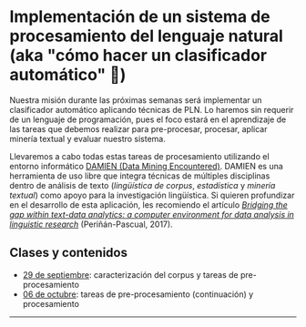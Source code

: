 # Implementación de un sistema de procesamiento del lenguaje natural (aka "cómo hacer un clasificador automático" 💪)

Nuestra misión durante las próximas semanas será implementar un clasificador automático aplicando técnicas de PLN. Lo haremos sin requerir de un lenguaje de programación, pues el foco estará en el aprendizaje de las tareas que debemos realizar para pre-procesar, procesar, aplicar minería textual y evaluar nuestro sistema. 

Llevaremos a cabo todas estas tareas de procesamiento utilizando el entorno informático [DAMIEN (Data Mining Encountered)](http://www.fungramkb.com/nlp.aspx). DAMIEN es una herramienta de uso libre que integra técnicas de múltiples disciplinas dentro de análisis de texto (*lingüística de corpus*, *estadística* y *minería textual*) como apoyo para la investigación lingüística. Si quieren profundizar en el desarrollo de esta aplicación, les recomiendo el artículo [*Bridging the gap within text-data analytics: a computer environment for data analysis in linguistic research*](https://ojsspdc.ulpgc.es/ojs/index.php/LFE/article/view/921/843) (Periñán-Pascual, 2017).

## Clases y contenidos

- [29 de septiembre](clases/clase-29-09.md): caracterización del corpus y tareas de pre-procesamiento
- [06 de octubre](clases/clase-06-10.md): tareas de pre-procesamiento (continuación) y procesamiento 

----
